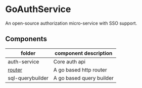 # GoAuthService
An open-source authorization micro-service with SSO support.

## Components
| folder | component description |
| - | - |
| auth-service                  | Core auth api
| [router](./router/README.md)  | A go based http router
| sql-querybuilder              | A go based query builder

